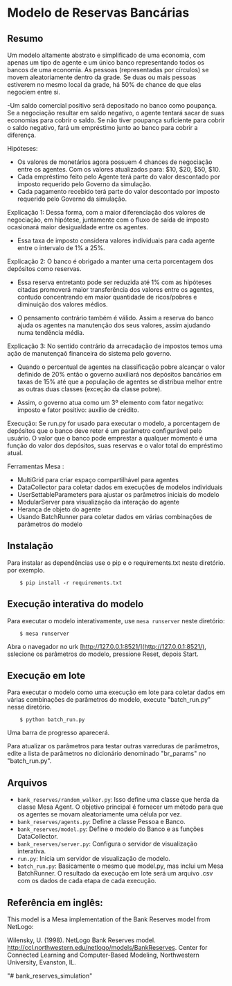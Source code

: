# Modelo de Reservas Bancárias 

## Resumo

Um modelo altamente abstrato e simplificado de uma economia, com apenas um tipo de agente e um único banco representando todos os bancos de uma economia. As pessoas (representadas por círculos) se movem aleatoriamente dentro da grade. Se duas ou mais pessoas estiverem no mesmo local da grade, há 50% de chance de que elas negociem entre si. 

-Um saldo comercial positivo será depositado no banco como poupança. Se a negociação resultar em saldo negativo, o agente tentará sacar de suas economias para cobrir o saldo. 
Se não tiver poupança suficiente para cobrir o saldo negativo, fará um empréstimo junto ao banco para cobrir a diferença.


Hipóteses:
- Os valores de monetários agora possuem 4 chances de negociação entre os agentes. Com os valores atualizados para: $10, $20, $50, $10.
- Cada empréstimo feito pelo Agente terá parte do valor descontado por imposto requerido pelo Governo da simulação.
- Cada pagamento recebido terá parte do valor descontado por imposto requerido pelo Governo da simulação.


Explicação 1: Dessa forma, com a maior diferenciação dos valores de negociação, em hipótese, juntamente com o fluxo de saída de imposto ocasionará maior desigualdade entre os agentes.

- Essa taxa de imposto considera valores individuais para cada agente entre o intervalo de 1% a 25%.

Explicação 2: O banco é obrigado a manter uma certa porcentagem dos depósitos como reservas. 

- Essa reserva entretanto pode ser reduzida até 1% com as hipóteses citadas promoverá maior transferência dos valores entre os agentes, contudo concentrando em maior quantidade de ricos/pobres e diminuição dos valores médios.

- O pensamento contrário também é válido. Assim a reserva do banco ajuda os agentes na manutenção dos seus valores, assim ajudando numa tendência média.

Explicação 3: No sentido contrário da arrecadação de impostos temos uma ação de manutençaõ financeira do sistema pelo governo.

- Quando o percentual de agentes na classificação pobre alcançar o valor definido de 20% então o governo auxiliará nos depósitos bancários em taxas de 15% até que a população de agentes se distribua melhor entre as outras duas classes (exceção da classe pobre).

- Assim, o governo atua como um 3º elemento com fator negativo: imposto e fator positivo: auxílio de crédito.


Execução:
Se run.py for usado para executar o modelo, a porcentagem de depósitos que o banco deve reter é um parâmetro configurável pelo usuário. O valor que o banco pode emprestar a qualquer momento é uma função do valor dos depósitos, suas reservas e o valor total do empréstimo atual.

Ferramentas Mesa :
 - MultiGrid para criar espaço compartilhável para agentes
 - DataCollector para coletar dados em execuções de modelos individuais
 - UserSettableParameters para ajustar os parâmetros iniciais do modelo
 - ModularServer para visualização da interação do agente
 - Herança de objeto do agente
 - Usando BatchRunner para coletar dados em várias combinações de parâmetros do modelo

## Instalação

Para instalar as dependências use o pip e o requirements.txt neste diretório. por exemplo.

```
    $ pip install -r requirements.txt
```

## Execução interativa do modelo

Para executar o modelo interativamente, use `mesa runserver` neste diretório:

```
    $ mesa runserver
```

Abra o navegador no urk [http://127.0.0.1:8521/](http://127.0.0.1:8521/), sslecione os parâmetros do modelo, pressione Reset, depois Start.

## Execução em lote

Para executar o modelo como uma execução em lote para coletar dados em várias combinações de parâmetros do modelo, execute "batch_run.py" nesse diretório.

```
    $ python batch_run.py
```
Uma barra de progresso aparecerá.

Para atualizar os parâmetros para testar outras varreduras de parâmetros, edite a lista de parâmetros no dicionário denominado "br_params" no "batch_run.py".

## Arquivos

* ``bank_reserves/random_walker.py``: Isso define uma classe que herda da classe Mesa Agent. O objetivo principal é fornecer um método para que os agentes se movam aleatoriamente uma célula por vez. 
* ``bank_reserves/agents.py``: Define a classe Pessoa e Banco.
* ``bank_reserves/model.py``: Define o modelo do Banco e as funções DataCollector.
* ``bank_reserves/server.py``: Configura o servidor de visualização interativa.
* ``run.py``: Inicia um servidor de visualização de modelo.
* ``batch_run.py``: Basicamente o mesmo que model.py, mas inclui um Mesa BatchRunner. O resultado da execução em lote será um arquivo .csv com os dados de cada etapa de cada execução.

## Referência em inglês:

This model is a Mesa implementation of the Bank Reserves model from NetLogo:

Wilensky, U. (1998). NetLogo Bank Reserves model. http://ccl.northwestern.edu/netlogo/models/BankReserves. Center for Connected Learning and Computer-Based Modeling, Northwestern University, Evanston, IL.

"# bank_reserves_simulation" 
